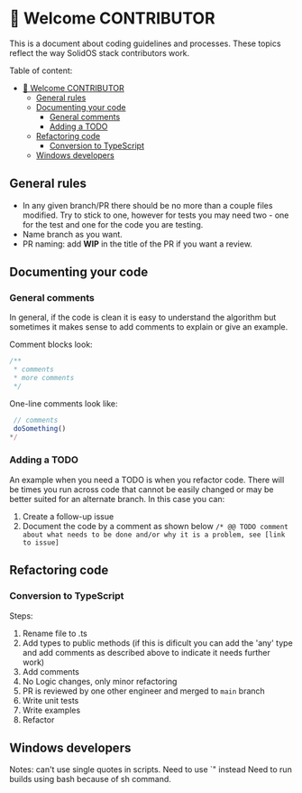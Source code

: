 # 🤗 Welcome CONTRIBUTOR

This is a document about coding guidelines and processes. These topics reflect the way SolidOS stack contributors work.

Table of content:

- [🤗 Welcome CONTRIBUTOR](#-welcome-contributor)
  - [General rules](#general-rules)
  - [Documenting your code](#documenting-your-code)
    - [General comments](#general-comments)
    - [Adding a TODO](#adding-a-todo)
  - [Refactoring code](#refactoring-code)
    - [Conversion to TypeScript](#conversion-to-typescript)
  - [Windows developers](#windows-developers)

## General rules

- In any given branch/PR there should be no more than a couple files modified. Try to stick to one, however for tests you may need two - one for the test and one for the code you are testing.
- Name branch as you want.
- PR naming: add **WIP** in the title of the PR if you want a review.

## Documenting your code

### General comments

In general, if the code is clean it is easy to understand the algorithm but sometimes it makes sense to add comments to explain or give an example.

Comment blocks look:

```js
/**
 * comments
 * more comments
 */
 ```

 One-line comments look like:

 ```js
  // comments
  doSomething()
 */
 ```

### Adding a TODO

An example when you need a TODO is when you refactor code. There will be times you run across code that cannot be easily changed or may be better suited for an alternate branch. In this case you can:

1. Create a follow-up issue
2. Document the code by a comment as shown below
   `/* @@ TODO comment about what needs to be done and/or why it is a problem, see [link to issue]`

## Refactoring code

### Conversion to TypeScript

Steps:

1. Rename file to .ts
2. Add types to public methods (if this is dificult you can add the 'any' type and add comments as described above to indicate it needs further work)
3. Add comments
4. No Logic changes, only minor refactoring
5. PR is reviewed by one other engineer and merged to `main` branch
6. Write unit tests
7. Write examples
8. Refactor

## Windows developers

Notes: can't use single quotes in scripts. Need to use `\" instead
Need to run builds using bash because of sh command.
